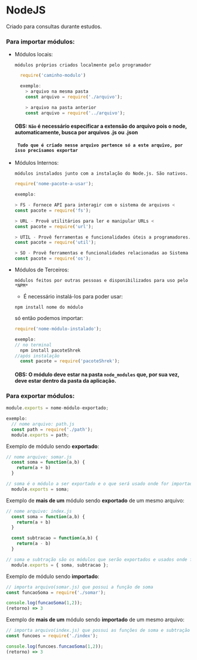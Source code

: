 # NodeJS
 Criado para consultas durante estudos.

### Para importar módulos: 
  * Módulos locais:

    `módulos próprios criados localmente pelo programador`
    ```javascript
      require('caminho-modulo')

      exemplo: 
        > arquivo na mesma pasta
        const arquivo = require('./arquivo');

        > arquivo na pasta anterior
        const arquivo = require('../arquivo');
    ```
    #### OBS: `Não` é necessário especificar a extensão do arquivo pois o node, automaticamente, busca por arquivos **.js** ou **.json**
    #### ` Tudo que é criado nesse arquivo pertence só a este arquivo, por isso precisamos exportar`

  * Módulos Internos:

    `módulos instalados junto com a instalação do Node.js. São nativos.`
      ```javascript
    require('nome-pacote-a-usar');

    exemplo:

      > FS - Fornece API para interagir com o sistema de arquivos <
      const pacote = require('fs');

      > URL - Provê utilitários para ler e manipular URLs <
      const pacote = require('url');

      > UTIL - Provê ferramentas e funcionalidades úteis a programadores. < 
      const pacote = require('util');

      > SO - Provê ferramentas e funcionalidades relacionadas ao Sistema Operacional <
      const pacote = require('os');
    ```
  
  * Módulos de Terceiros:

    `módulos feitos por outras pessoas e disponibilizados para uso pelo *NPM*`
    * É necessário instalá-los para poder usar:
    ```
    npm install nome do módulo
    ```
    só então podemos importar:
    ```javascript
    require('nome-módulo-instalado');

    exemplo:
    // no terminal
      npm install pacoteShrek
    //após instalação
      const pacote = require('pacoteShrek');
    ```

    #### OBS: O módulo deve estar na pasta `node_modules` que, por sua vez, deve estar dentro da pasta da aplicação.

### Para exportar módulos:
```javascript
module.exports = nome-módulo-exportado;

exemplo:
  // nome arquivo: path.js
  const path = require('./path');
  module.exports = path;
```

Exemplo de módulo sendo **exportado**:
```javascript
// nome arquivo: somar.js
  const soma = function(a,b) {
    return(a + b)
  }

// soma é o módulo a ser exportado e o que será usado onde for importado
  module.exports = soma;
```

Exemplo de **mais de um** módulo sendo **exportado** de um mesmo arquivo:
```javascript
// nome arquivo: index.js
  const soma = function(a,b) {
    return(a + b)
  }

  const subtracao = function(a,b) {
    return(a - b)
  }

// soma e subtração são os módulos que serão exportados e usados onde forem importados
  module.exports = { soma, subtracao };
```

Exemplo de módulo sendo **importado**:
```javascript
// importa arquivo(somar.js) que possui a função de soma
const funcaoSoma = require('./somar');

console.log(funcaoSoma(1,2));
(retorno) => 3
```

Exemplo de **mais de um** módulo sendo **importado** de um mesmo arquivo:
```javascript
// importa arquivo(index.js) que possui as funções de soma e subtração
const funcoes = require('./index');

console.log(funcoes.funcaoSoma(1,2));
(retorno) => 3
```

<!-- ###  Determina o caminho do diretório do módulo:
```javascript
const path = require('./path');

path.dirname('usr/share/gnome');

(retorno) => 'usr/share/'
```
### Passa conjunto de nomes pra gerar um caminho para o módulo:
```javascript
const path = require('./path');
path.resolve( 'usr', 'share', 'gnome');

(retorno) => '/home/usuario/pasta-arquivo/nome-arquivo/usr/share/gnome'
```

### Passa conjunto de nomes e junta pra gerar um caminho a artir da raíz (/):
```javascript
const path = require('./path');
path.resolve( '/', 'usr', 'share', 'gnome');

(retorno) => '/usr/share/gnome'
``` -->